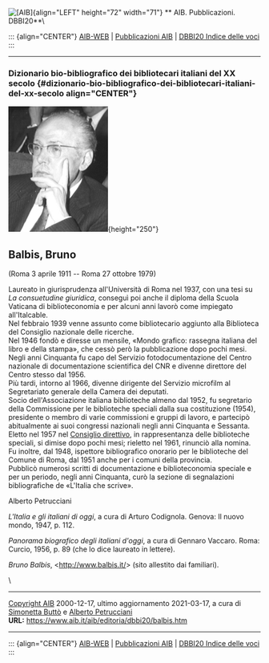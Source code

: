 ![\[AIB\]](/aib/wi/aibv72.gif){align="LEFT" height="72" width="71"}
** AIB. Pubblicazioni. DBBI20**\

::: {align="CENTER"}
[AIB-WEB](/) \| [Pubblicazioni AIB](/pubblicazioni/) \| [DBBI20 Indice
delle voci](dbbi20.htm)
:::

------------------------------------------------------------------------

### Dizionario bio-bibliografico dei bibliotecari italiani del XX secolo {#dizionario-bio-bibliografico-dei-bibliotecari-italiani-del-xx-secolo align="CENTER"}

![\[Ritratto\]](balbis.jpg){height="250"}

## Balbis, Bruno

(Roma 3 aprile 1911 -- Roma 27 ottobre 1979)

Laureato in giurisprudenza all\'Università di Roma nel 1937, con una
tesi su *La consuetudine giuridica*, conseguì poi anche il diploma della
Scuola Vaticana di biblioteconomia e per alcuni anni lavorò come
impiegato all\'Italcable.\
Nel febbraio 1939 venne assunto come bibliotecario aggiunto alla
Biblioteca del Consiglio nazionale delle ricerche.\
Nel 1946 fondò e diresse un mensile, «Mondo grafico: rassegna italiana
del libro e della stampa», che cessò però la pubblicazione dopo pochi
mesi.\
Negli anni Cinquanta fu capo del Servizio fotodocumentazione del Centro
nazionale di documentazione scientifica del CNR e divenne direttore del
Centro stesso dal 1956.\
Più tardi, intorno al 1966, divenne dirigente del Servizio microfilm al
Segretariato generale della Camera dei deputati.\
Socio dell\'Associazione italiana biblioteche almeno dal 1952, fu
segretario della Commissione per le biblioteche speciali dalla sua
costituzione (1954), presidente o membro di varie commissioni e gruppi
di lavoro, e partecipò abitualmente ai suoi congressi nazionali negli
anni Cinquanta e Sessanta. Eletto nel 1957 nel [Consiglio
direttivo](/aib/stor/cariche54.htm), in rappresentanza delle biblioteche
speciali, si dimise dopo pochi mesi; rieletto nel 1961, rinunciò alla
nomina.\
Fu inoltre, dal 1948, ispettore bibliografico onorario per le
biblioteche del Comune di Roma, dal 1951 anche per i comuni della
provincia.\
Pubblicò numerosi scritti di documentazione e biblioteconomia speciale e
per un periodo, negli anni Cinquanta, curò la sezione di segnalazioni
bibliografiche de «L\'Italia che scrive».

Alberto Petrucciani

*L\'Italia e gli italiani di oggi*, a cura di Arturo Codignola. Genova:
Il nuovo mondo, 1947, p. 112.

*Panorama biografico degli italiani d\'oggi*, a cura di Gennaro Vaccaro.
Roma: Curcio, 1956, p. 89 (che lo dice laureato in lettere).

*Bruno Balbis*, \<<http://www.balbis.it/>\> (sito allestito dai
familiari).

\

------------------------------------------------------------------------

[Copyright AIB](/su-questo-sito/dichiarazione-di-copyright-aib-web/)
2000-12-17, ultimo aggiornamento 2021-03-17, a cura di [Simonetta
Buttò](/aib/redazione3.htm) e [Alberto
Petrucciani](/su-questo-sito/redazione-aib-web/)\
**URL:** https://www.aib.it/aib/editoria/dbbi20/balbis.htm

------------------------------------------------------------------------

::: {align="CENTER"}
[AIB-WEB](/) \| [Pubblicazioni AIB](/pubblicazioni/) \| [DBBI20 Indice
delle voci](dbbi20.htm)
:::
